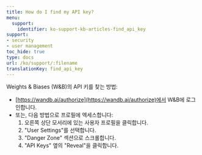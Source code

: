 ```yaml
---
title: How do I find my API key?
menu:
  support:
    identifier: ko-support-kb-articles-find_api_key
support:
- security
- user management
toc_hide: true
type: docs
url: /ko/support/:filename
translationKey: find_api_key
---
```

Weights & Biases (W&B)의 API 키를 찾는 방법:

- [https://wandb.ai/authorize](https://wandb.ai/authorize)에서 W&B에 로그인합니다.
- 또는, 다음 방법으로 프로필에 엑세스합니다:
  1. 오른쪽 상단 모서리에 있는 사용자 프로필을 클릭합니다.
  2. "User Settings"를 선택합니다.
  3. "Danger Zone" 섹션으로 스크롤합니다.
  4. "API Keys" 옆의 "Reveal"을 클릭합니다.

